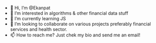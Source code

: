 - 👋 Hi, I’m @Ekanpat
- 👀 I’m interested in algorithms & other financial data stuff
- 🌱 I’m currently learning JS
- 💞️ I’m looking to collaborate on various projects preferably financial services and health sector.
- 📫 How to reach me? Just chek my bio and send me an email!

<!---
Ekanpat/Ekanpat is a ✨ special ✨ repository because its `README.md` (this file) appears on your GitHub profile.
You can click the Preview link to take a look at your changes.
--->
